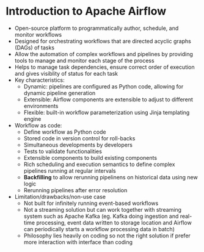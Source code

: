 # Introduction to Apache Airflow
- Open-source platform to programmatically author, schedule, and monitor workflows
- Designed for orchestrating workflows that are directed acyclic graphs (DAGs) of tasks
- Allow the automation of complex workflows and pipelines by providing tools to manage and monitor each stage of the process
- Helps to manage task dependencies, ensure correct order of execution and gives visiblity of status for each task
- Key characteristics:
  - Dynamic: pipelines are configured as Python code, allowing for dynamic pipeline generation
  - Extensible: Airflow components are extensible to adjust to different environments
  - Flexible: built-in workflow parameterization using Jinja templating engine
- Workflow as code:
  - Define workflow as Python code
  - Stored code in version control for roll-backs
  - Simultaneous developments by developers
  - Tests to validate functionalities
  - Extensible components to build existing components
  - Rich scheduling and execution semantics to define complex pipelines running at regular intervals
  - **Backfilling** to allow rerunning pipelinens on historical data using new logic
  - Rerunning pipelines after error resolution
- Limitation/drawbacks/non-use case
  - Not built for infinitely running event-based workflows
  - Not a streaming solution but can work together with streaming system such as Apache Kafka
    (eg. Kafka doing ingestion and real-time processing, event data written to storage location and Airflow can periodically starts a workflow processing data in batch)
  - Philosophy lies heavily on coding so not the right solution if prefer more interaction with interface than coding
